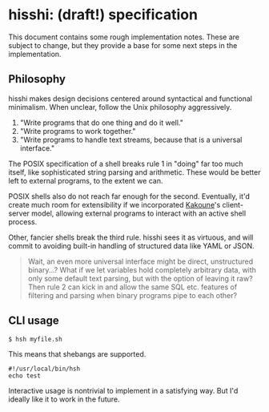 # hisshi: (draft!) specification
This document contains some rough implementation notes. These are
subject to change, but they provide a base for some next steps in the
implementation.

## Philosophy
hisshi makes design decisions centered around syntactical and functional
minimalism. When unclear, follow the Unix philosophy aggressively.

1. "Write programs that do one thing and do it well."
2. "Write programs to work together."
3. "Write programs to handle text streams, because that is a universal
interface."

The POSIX specification of a shell breaks rule 1 in "doing" far too much
itself, like sophisticated string parsing and arithmetic. These would be better
left to external programs, to the extent we can.

POSIX shells also do not reach far enough for the second. Eventually, it'd
create much room for extensibility if we incorporated
[Kakoune](https://github.com/mawww/kakoune)'s client-server model, allowing
external programs to interact with an active shell process.

Other, fancier shells break the third rule. hisshi sees it as virtuous, and
will commit to avoiding built-in handling of structured data like YAML or JSON.

> Wait, an even more universal interface might be direct, unstructured
binary...? What if we let variables hold completely arbitrary data, with only
some default text parsing, but with the option of leaving it raw? Then rule 2
can kick in and allow the same SQL etc. features of filtering and parsing when
binary programs pipe to each other?

## CLI usage
```
$ hsh myfile.sh
```

This means that shebangs are supported.

```
#!/usr/local/bin/hsh
echo test
```

Interactive usage is nontrivial to implement in a satisfying way. But I'd
ideally like it to work in the future.
